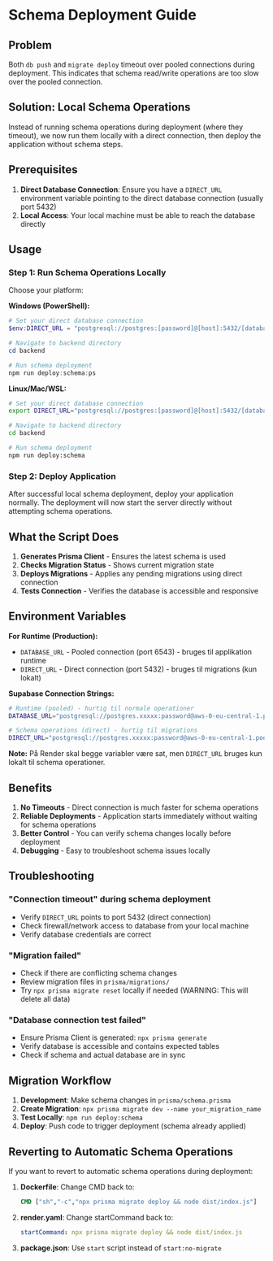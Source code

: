 # Schema Deployment Guide

## Problem
Both `db push` and `migrate deploy` timeout over pooled connections during deployment. This indicates that schema read/write operations are too slow over the pooled connection.

## Solution: Local Schema Operations

Instead of running schema operations during deployment (where they timeout), we now run them locally with a direct connection, then deploy the application without schema steps.

## Prerequisites

1. **Direct Database Connection**: Ensure you have a `DIRECT_URL` environment variable pointing to the direct database connection (usually port 5432)
2. **Local Access**: Your local machine must be able to reach the database directly

## Usage

### Step 1: Run Schema Operations Locally

Choose your platform:

**Windows (PowerShell):**
```powershell
# Set your direct database connection
$env:DIRECT_URL = "postgresql://postgres:[password]@[host]:5432/[database]"

# Navigate to backend directory
cd backend

# Run schema deployment
npm run deploy:schema:ps
```

**Linux/Mac/WSL:**
```bash
# Set your direct database connection
export DIRECT_URL="postgresql://postgres:[password]@[host]:5432/[database]"

# Navigate to backend directory
cd backend

# Run schema deployment
npm run deploy:schema
```

### Step 2: Deploy Application

After successful local schema deployment, deploy your application normally. The deployment will now start the server directly without attempting schema operations.

## What the Script Does

1. **Generates Prisma Client** - Ensures the latest schema is used
2. **Checks Migration Status** - Shows current migration state
3. **Deploys Migrations** - Applies any pending migrations using direct connection
4. **Tests Connection** - Verifies the database is accessible and responsive

## Environment Variables

**For Runtime (Production):**
- `DATABASE_URL` - Pooled connection (port 6543) - bruges til applikation runtime
- `DIRECT_URL` - Direct connection (port 5432) - bruges til migrations (kun lokalt)

**Supabase Connection Strings:**
```bash
# Runtime (pooled) - hurtig til normale operationer
DATABASE_URL="postgresql://postgres.xxxxx:password@aws-0-eu-central-1.pooler.supabase.com:6543/postgres?pgbouncer=true"

# Schema operations (direct) - hurtig til migrations
DIRECT_URL="postgresql://postgres.xxxxx:password@aws-0-eu-central-1.pooler.supabase.com:5432/postgres"
```

**Note:** På Render skal begge variabler være sat, men `DIRECT_URL` bruges kun lokalt til schema operationer.

## Benefits

1. **No Timeouts** - Direct connection is much faster for schema operations
2. **Reliable Deployments** - Application starts immediately without waiting for schema operations
3. **Better Control** - You can verify schema changes locally before deployment
4. **Debugging** - Easy to troubleshoot schema issues locally

## Troubleshooting

### "Connection timeout" during schema deployment
- Verify `DIRECT_URL` points to port 5432 (direct connection)
- Check firewall/network access to database from your local machine
- Verify database credentials are correct

### "Migration failed"
- Check if there are conflicting schema changes
- Review migration files in `prisma/migrations/`
- Try `npx prisma migrate reset` locally if needed (WARNING: This will delete all data)

### "Database connection test failed"
- Ensure Prisma Client is generated: `npx prisma generate`
- Verify database is accessible and contains expected tables
- Check if schema and actual database are in sync

## Migration Workflow

1. **Development**: Make schema changes in `prisma/schema.prisma`
2. **Create Migration**: `npx prisma migrate dev --name your_migration_name`
3. **Test Locally**: `npm run deploy:schema`
4. **Deploy**: Push code to trigger deployment (schema already applied)

## Reverting to Automatic Schema Operations

If you want to revert to automatic schema operations during deployment:

1. **Dockerfile**: Change CMD back to:
   ```dockerfile
   CMD ["sh","-c","npx prisma migrate deploy && node dist/index.js"]
   ```

2. **render.yaml**: Change startCommand back to:
   ```yaml
   startCommand: npx prisma migrate deploy && node dist/index.js
   ```

3. **package.json**: Use `start` script instead of `start:no-migrate`